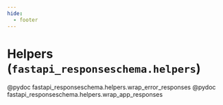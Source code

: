 ```yaml
---
hide:
  - footer
---
```

# Helpers (`fastapi_responseschema.helpers`)

@pydoc fastapi_responseschema.helpers.wrap_error_responses
@pydoc fastapi_responseschema.helpers.wrap_app_responses